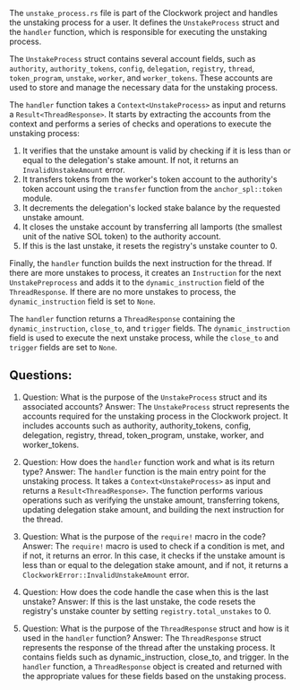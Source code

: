 The `unstake_process.rs` file is part of the Clockwork project and handles the unstaking process for a user. It defines the `UnstakeProcess` struct and the `handler` function, which is responsible for executing the unstaking process.

The `UnstakeProcess` struct contains several account fields, such as `authority`, `authority_tokens`, `config`, `delegation`, `registry`, `thread`, `token_program`, `unstake`, `worker`, and `worker_tokens`. These accounts are used to store and manage the necessary data for the unstaking process.

The `handler` function takes a `Context<UnstakeProcess>` as input and returns a `Result<ThreadResponse>`. It starts by extracting the accounts from the context and performs a series of checks and operations to execute the unstaking process:

1. It verifies that the unstake amount is valid by checking if it is less than or equal to the delegation's stake amount. If not, it returns an `InvalidUnstakeAmount` error.
2. It transfers tokens from the worker's token account to the authority's token account using the `transfer` function from the `anchor_spl::token` module.
3. It decrements the delegation's locked stake balance by the requested unstake amount.
4. It closes the unstake account by transferring all lamports (the smallest unit of the native SOL token) to the authority account.
5. If this is the last unstake, it resets the registry's unstake counter to 0.

Finally, the `handler` function builds the next instruction for the thread. If there are more unstakes to process, it creates an `Instruction` for the next `UnstakePreprocess` and adds it to the `dynamic_instruction` field of the `ThreadResponse`. If there are no more unstakes to process, the `dynamic_instruction` field is set to `None`.

The `handler` function returns a `ThreadResponse` containing the `dynamic_instruction`, `close_to`, and `trigger` fields. The `dynamic_instruction` field is used to execute the next unstake process, while the `close_to` and `trigger` fields are set to `None`.
## Questions: 
 1. Question: What is the purpose of the `UnstakeProcess` struct and its associated accounts?
   Answer: The `UnstakeProcess` struct represents the accounts required for the unstaking process in the Clockwork project. It includes accounts such as authority, authority_tokens, config, delegation, registry, thread, token_program, unstake, worker, and worker_tokens.

2. Question: How does the `handler` function work and what is its return type?
   Answer: The `handler` function is the main entry point for the unstaking process. It takes a `Context<UnstakeProcess>` as input and returns a `Result<ThreadResponse>`. The function performs various operations such as verifying the unstake amount, transferring tokens, updating delegation stake amount, and building the next instruction for the thread.

3. Question: What is the purpose of the `require!` macro in the code?
   Answer: The `require!` macro is used to check if a condition is met, and if not, it returns an error. In this case, it checks if the unstake amount is less than or equal to the delegation stake amount, and if not, it returns a `ClockworkError::InvalidUnstakeAmount` error.

4. Question: How does the code handle the case when this is the last unstake?
   Answer: If this is the last unstake, the code resets the registry's unstake counter by setting `registry.total_unstakes` to 0.

5. Question: What is the purpose of the `ThreadResponse` struct and how is it used in the `handler` function?
   Answer: The `ThreadResponse` struct represents the response of the thread after the unstaking process. It contains fields such as dynamic_instruction, close_to, and trigger. In the `handler` function, a `ThreadResponse` object is created and returned with the appropriate values for these fields based on the unstaking process.
    